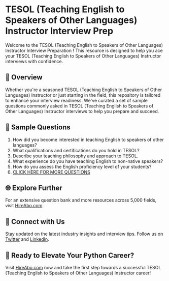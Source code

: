 # TESOL (Teaching English to Speakers of Other Languages) Instructor Interview Prep

Welcome to the TESOL (Teaching English to Speakers of Other Languages) Instructor Interview Preparation ! This resource is designed to help you ace your TESOL (Teaching English to Speakers of Other Languages) Instructor interviews with confidence.

## 🚀 Overview

Whether you're a seasoned TESOL (Teaching English to Speakers of Other Languages) Instructor or just starting in the field, this repository is tailored to enhance your interview readiness. We've curated a set of sample questions commonly asked in TESOL (Teaching English to Speakers of Other Languages) Instructor interviews to help you prepare and succeed.

## 📝 Sample Questions

1. How did you become interested in teaching English to speakers of other languages?
2. What qualifications and certifications do you hold in TESOL?
3. Describe your teaching philosophy and approach to TESOL.
4. What experience do you have teaching English to non-native speakers?
5. How do you assess the English proficiency level of your students?
6. [CLICK HERE FOR MORE QUESTIONS](https://hireabo.com/job/4_0_35/TESOL%20Teaching%20English%20to%20Speakers%20of%20Other%20Languages%20Instructor)

## 🌐 Explore Further

For an extensive question bank and more resources across 5,000 fields, visit [HireAbo.com](https://www.hireabo.com).

## 📱 Connect with Us

Stay updated on the latest industry insights and interview tips. Follow us on [Twitter](https://twitter.com/hireabo) and [LinkedIn](https://www.linkedin.com/in/hire-abo-3609972a8/).

## 🚀 Ready to Elevate Your Python Career?

Visit [HireAbo.com](https://www.hireabo.com) now and take the first step towards a successful TESOL (Teaching English to Speakers of Other Languages) Instructor career!